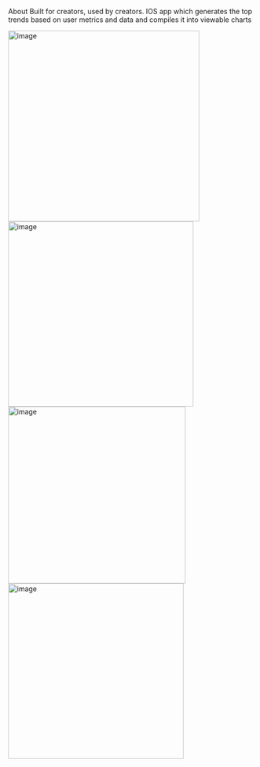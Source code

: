 About
Built for creators, used by creators.
IOS app which generates the top trends based on user metrics and data and compiles it into viewable charts

<img width="389" alt="image" src="https://github.com/user-attachments/assets/aefe80a7-e2ea-4dbc-9dc4-3b2fc0c5346a" />

<img width="377" alt="image" src="https://github.com/user-attachments/assets/149b48d3-6935-4e2b-beb9-0e43e12b781c" />

<img width="361" alt="image" src="https://github.com/user-attachments/assets/ec89bba3-681f-443e-9be7-d1e21b2c9f19" />

<img width="357" alt="image" src="https://github.com/user-attachments/assets/7977375f-0e41-4261-b82f-de7607dd990d" />
